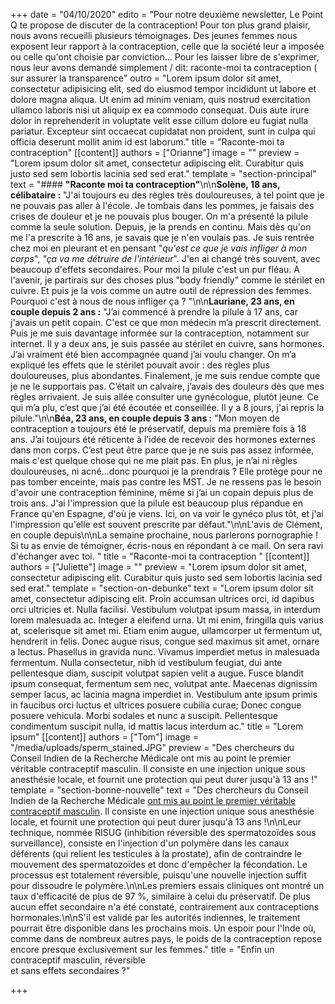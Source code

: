 +++
date = "04/10/2020"
edito = "Pour notre deuxième newsletter, Le Point Q te propose de discuter de la contraception! Pour ton plus grand plaisir, nous avons recueilli plusieurs témoignages. Des jeunes femmes nous exposent leur rapport à la contraception, celle que la société leur a imposée ou celle qu'ont choisie par conviction… Pour les laisser libre de s'exprimer, nous leur avons demandé simplement / dit: raconte-moi ta contraception ( sur assurer la transparence"
outro = "Lorem ipsum dolor sit amet, consectetur adipisicing elit, sed do eiusmod tempor incididunt ut labore et dolore magna aliqua. Ut enim ad minim veniam, quis nostrud exercitation ullamco laboris nisi ut aliquip ex ea commodo consequat. Duis aute irure dolor in reprehenderit in voluptate velit esse cillum dolore eu fugiat nulla pariatur. Excepteur sint occaecat cupidatat non proident, sunt in culpa qui officia deserunt mollit anim id est laborum."
title = "Raconte-moi ta contraception"
[[content]]
authors = ["Orianne"]
image = ""
preview = "Lorem ipsum dolor sit amet, consectetur adipiscing elit. Curabitur quis justo sed sem lobortis lacinia sed sed erat."
template = "section-principal"
text = "#### **\"Raconte moi ta contraception\"**\n\n**Solène, 18 ans, célibataire :** \"J'ai toujours eu des règles très douloureuses, à tel point que je ne pouvais pas aller à l'école. Je tombais dans les pommes, je faisais des crises de douleur et je ne pouvais plus bouger. On m'a présenté la pilule comme la seule solution. Depuis, je la prends en continu. Mais dès qu'on me l'a prescrite à 16 ans, je savais que je n'en voulais pas. Je suis rentrée chez moi en pleurant et en pensant \"_qu'est ce que je vais infliger à mon corps_\", _\"ça va me détruire de l'intérieur_\". J'en ai changé très souvent, avec beaucoup d'effets secondaires. Pour moi la pilule c'est un pur fléau. A l'avenir, je partirais sur des choses plus \"body friendly\" comme le stérilet en cuivre. Et puis je la vois comme un autre outil de répression des femmes. Pourquoi c'est à nous de nous infliger ça ? \"\n\n**Lauriane, 23 ans, en couple depuis 2 ans :** \"J’ai commencé à prendre la pilule à 17 ans, car j'avais un petit copain. C'est ce que mon médecin m’a prescrit directement. Puis je me suis davantage informée sur la contraception, notamment sur internet. Il y a deux ans, je suis passée au stérilet en cuivre, sans hormones. J’ai vraiment été bien accompagnée quand j’ai voulu changer. On m’a expliqué les effets que le stérilet pouvait avoir : des règles plus douloureuses, plus abondantes. Finalement, je me suis rendue compte que je ne le supportais pas. C’était un calvaire, j’avais des douleurs dès que mes règles arrivaient. Je suis allée consulter une gynécologue, plutôt jeune. Ce qui m’a plu, c’est que j’ai été écoutée et conseillée. Il y a 8 jours, j'ai repris la pilule.\"\n\n**Béa, 23 ans, en couple depuis 3 ans :** \"Mon moyen de contraception a toujours été le préservatif, depuis ma première fois à 18 ans. J’ai toujours été réticente à l’idée de recevoir des hormones externes dans mon corps. C’est peut être parce que je ne suis pas assez informée, mais c'est quelque chose qui ne me plait pas. En plus, je n’ai ni règles douloureuses, ni acné...donc pourquoi je la prendrais ? Elle protège pour ne pas tomber enceinte, mais pas contre les MST. Je ne ressens pas le besoin d'avoir une contraception féminine, même si j’ai un copain depuis plus de trois ans. J'ai l'impression que la pilule est beaucoup plus répandue en France qu'en Espagne, d'où je viens. Ici, on va voir le gynéco plus tôt, et j'ai l'impression qu'elle est souvent prescrite par défaut.\"\n\nL'avis de Clément, en couple depuis\n\nLa semaine prochaine, nous parlerons pornographie ! Si tu as envie de témoigner, écris-nous en répondant à ce mail. On sera ravi d'échanger avec toi. "
title = "Raconte-moi ta contraception "
[[content]]
authors = ["Juliette"]
image = ""
preview = "Lorem ipsum dolor sit amet, consectetur adipiscing elit. Curabitur quis justo sed sem lobortis lacinia sed sed erat."
template = "section-on-debunke"
text = "Lorem ipsum dolor sit amet, consectetur adipiscing elit. Proin accumsan ultrices orci, id dapibus orci ultricies et. Nulla facilisi. Vestibulum volutpat ipsum massa, in interdum lorem malesuada ac. Integer a eleifend urna. Ut mi enim, fringilla quis varius at, scelerisque sit amet mi. Etiam enim augue, ullamcorper ut fermentum ut, hendrerit in felis. Donec augue risus, congue sed maximus sit amet, ornare a lectus. Phasellus in gravida nunc. Vivamus imperdiet metus in malesuada fermentum. Nulla consectetur, nibh id vestibulum feugiat, dui ante pellentesque diam, suscipit volutpat sapien velit a augue. Fusce blandit ipsum consequat, fermentum sem nec, volutpat ante. Maecenas dignissim semper lacus, ac lacinia magna imperdiet in. Vestibulum ante ipsum primis in faucibus orci luctus et ultrices posuere cubilia curae; Donec congue posuere vehicula. Morbi sodales et nunc a suscipit. Pellentesque condimentum suscipit nulla, id mattis lacus interdum ac."
title = "Lorem ipsum"
[[content]]
authors = ["Tom"]
image = "/media/uploads/sperm_stained.JPG"
preview = "Des chercheurs du Conseil Indien de la Recherche Médicale ont mis au point le premier véritable contraceptif masculin. Il consiste en une injection unique sous anesthésie locale, et fournit une protection qui peut durer jusqu'à 13 ans !"
template = "section-bonne-nouvelle"
text = "Des chercheurs du Conseil Indien de la Recherche Médicale [ont mis au point le premier véritable contraceptif masculin](https://www.hindustantimes.com/india-news/india-closer-to-world-s-first-male-contraceptive-injection/story-o3lTFLnCkKHpuEDNNqrEnO.html). Il consiste en une injection unique sous anesthésie locale, et fournit une protection qui peut durer jusqu'à 13 ans !\n\nLeur technique, nommée RISUG (inhibition réversible des spermatozoïdes sous surveillance), consiste en l'injection d'un polymère dans les canaux déférents (qui relient les testicules à la prostate), afin de contraindre le mouvement des spermatozoïdes et donc d'empêcher la fécondation. Le processus est totalement réversible, puisqu'une nouvelle injection suffit pour dissoudre le polymère.\n\nLes premiers essais cliniques ont montré un taux d'efficacité de plus de 97 %, similaire à celui du préservatif. De plus aucun effet secondaire n'a été constaté, contrairement aux contraceptions hormonales.\n\nS'il est validé par les autorités indiennes, le traitement pourrait être disponible dans les prochains mois. Un espoir pour l'Inde où, comme dans de nombreux autres pays, le poids de la contraception repose encore presque exclusivement sur les femmes."
title = "Enfin un contraceptif masculin, réversible<br />et sans effets secondaires ?"

+++
